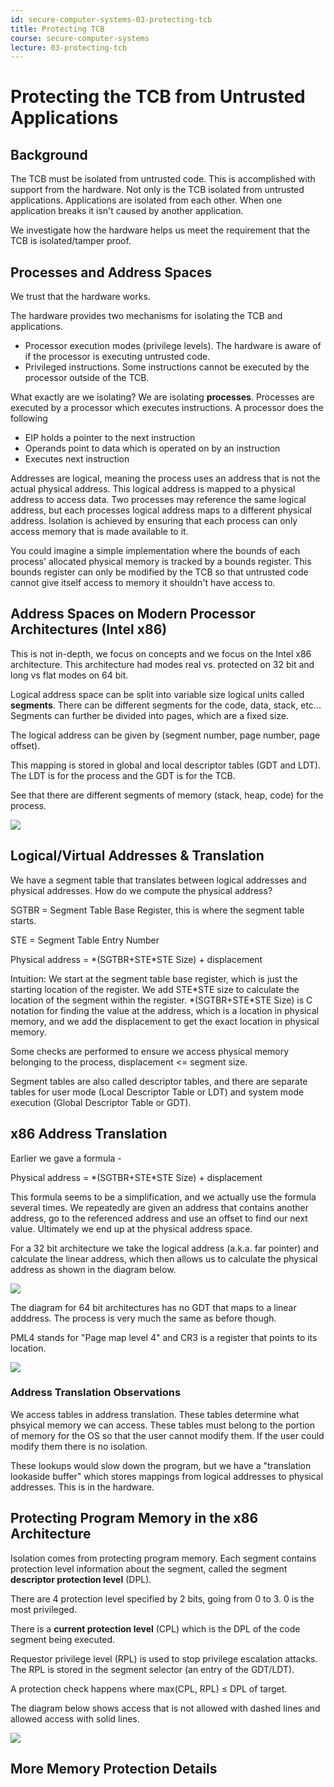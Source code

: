 ```yaml
---
id: secure-computer-systems-03-protecting-tcb
title: Protecting TCB
course: secure-computer-systems
lecture: 03-protecting-tcb
---
```


# Protecting the TCB from Untrusted Applications

## Background

The TCB must be isolated from untrusted code. This is accomplished with support from the hardware. 
Not only is the TCB isolated from untrusted applications. Applications are isolated from each other. When one application 
breaks it isn't caused by another application.

We investigate how the hardware helps us meet the requirement that the TCB is isolated/tamper proof.

## Processes and Address Spaces

We trust that the hardware works. 

The hardware provides two mechanisms for isolating the TCB and applications.
* Processor execution modes (privilege levels). The hardware is aware of if the processor is executing untrusted code.
* Privileged instructions. Some instructions cannot be executed by the processor outside of the TCB.

What exactly are we isolating? We are isolating **processes**. Processes are executed by a processor which executes instructions. A processor does the following

* EIP holds a pointer to the next instruction
* Operands point to data which is operated on by an instruction
* Executes next instruction

Addresses are logical, meaning the process uses an address that is not the actual physical address. This logical address is mapped to a physical address to access data. Two processes may reference the same logical address, but each processes logical address maps to a different physical address. Isolation is achieved by ensuring that each process can only access memory that is made available to it.

You could imagine a simple implementation where the bounds of each process' allocated physical memory is tracked by a bounds register. This bounds register can only be modified by the TCB so that untrusted code cannot give itself access to memory it shouldn't have access to.

## Address Spaces on Modern Processor Architectures (Intel x86)

This is not in-depth, we focus on concepts and we focus on the Intel x86 architecture. This architecture had modes real vs. protected on 32 bit and long vs flat modes on 64 bit.

Logical address space can be split into variable size logical units called **segments**. There can be different segments for the code, data, stack, etc... Segments can further be divided into pages, which are a fixed size.

The logical address can be given by (segment number, page number, page offset).

This mapping is stored in global and local descriptor tables (GDT and LDT). The LDT is for the process and the GDT is for the TCB.

See that there are different segments of memory (stack, heap, code) for the process.

![](images/module3/address-space.png)

## Logical/Virtual Addresses & Translation

We have a segment table that translates between logical addresses and physical addresses. How do we compute the physical address?

SGTBR = Segment Table Base Register, this is where the segment table starts.

STE = Segment Table Entry Number

Physical address = *(SGTBR+STE\*STE Size) + displacement

Intuition: We start at the segment table base register, which is just the starting location of the register. We add STE*STE size to calculate the location of the segment within the register. *(SGTBR+STE\*STE Size) is C notation for finding the value at the address, which is a location in physical memory, and we add the displacement to get the exact location in physical memory.

Some checks are performed to ensure we access physical memory belonging to the process, displacement <= segment size.

Segment tables are also called descriptor tables, and there are separate tables for user mode (Local Descriptor Table or LDT) and system mode execution (Global Descriptor Table or GDT).

## x86 Address Translation

Earlier we gave a formula - 

Physical address = *(SGTBR+STE\*STE Size) + displacement

This formula seems to be a simplification, and we actually use the formula several times. We repeatedly are given an address that contains another address, go to the referenced address and use an offset to find our next value. Ultimately we end up at the physical address space.

For a 32 bit architecture we take the logical address (a.k.a. far pointer) and calculate the linear address, which then allows us to calculate the physical address as shown in the diagram below.

![](images/module3/x86-32.png)

The diagram for 64 bit architectures has no GDT that maps to a linear adddress. The process is very much the same as before though.

PML4 stands for "Page map level 4" and CR3 is a register that points to its location.

![](images/module3/x86-64.png)

### Address Translation Observations

We access tables in address translation. These tables determine what phsyical memory we can access. These tables must belong to the portion of memory for the OS so that the user cannot modify them. If the user could modify them there is no isolation.

These lookups would slow down the program, but we have a "translation lookaside buffer" which stores mappings from logical addresses to physical addresses. This is in the hardware.

## Protecting Program Memory in the x86 Architecture

Isolation comes from protecting program memory. Each segment contains protection level information about the segment, called the segment **descriptor protection level** (DPL). 

There are 4 protection level specified by 2 bits, going from 0 to 3. 0 is the most privileged.

There is a **current protection level** (CPL) which is the DPL of the code segment being executed.

Requestor privilege level (RPL) is used to stop privilege escalation attacks. The RPL is stored in the segment selector (an entry of the GDT/LDT).

A protection check happens where max(CPL, RPL) $\leq$ DPL of target.

The diagram below shows access that is not allowed with dashed lines and allowed access with solid lines.

![](images/module3/access-data.png)

## More Memory Protection Details



